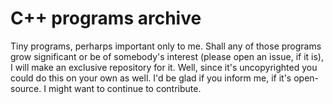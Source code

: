 # C++ programs archive
Tiny programs, perharps important only to me. Shall any of those programs grow significant or be of somebody's interest (please open an issue, if it is), I will make an exclusive repository for it. Well, since it's uncopyrighted you could do this on your own as well. I'd be glad if you inform me, if it's open-source. I might want to continue to contribute.